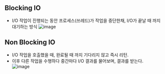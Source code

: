 ## Blocking IO
- I/O 작업이 진행되는 동안 프로세스(쓰레드)가 작업을 중단한채, I/O가 끝날 때 까지 대기하는 방식
![image](https://github.com/ChuibboStudy/csstudy/assets/81959996/84f492a7-aa3f-4c5e-a0a5-2dcd174469fd)

## Non Blocking IO
- I/O 작업을 호출했을 때, 완료될 때 까지 기다리지 않고 즉시 리턴.
- 이후 다른 작업을 수행하다 중간마다 I/O 결과를 물어보며, 결과를 받는다.
![image](https://github.com/ChuibboStudy/csstudy/assets/81959996/80a774ca-69e0-4efa-b0bf-542e0f51e84e)
